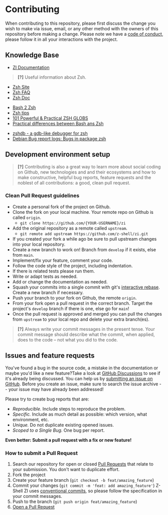# Contributing

When contributing to this repository, please first discuss the change you wish to make via issue, email, or any other method with the owners of this repository before making a change.
Please note we have a [code of conduct](CODE_OF_CONDUCT.md), please follow it in all your interactions with the project.

## Knowledge Base

- [ZI Documentation](https://github.com/z-shell/zi/wiki)

> **[?]**
> Useful information about Zsh.

-   [Zsh Site](http://zsh.sourceforge.net/) 
-   [Zsh FAQ](https://zsh.sourceforge.io/FAQ/)
-   [Zsh Doc](https://zsh.sourceforge.io/Doc/)
>
-   [Bash 2 Zsh](http://www.bash2zsh.com/)
-   [Zsh tips](http://www.zzapper.co.uk/zshtips.html)
-   [101 Powerful & Practical ZSH GLOBS](http://www.zzapper.co.uk/101ZshGlobs.php)
-   [Practical differences between Bash ans Zsh](https://apple.stackexchange.com/questions/361870/what-are-the-practical-differences-between-bash-and-zsh/361957#361957)
>   
-   [zshdb - a gdb-like debugger for zsh](https://zshdb.readthedocs.io/en/latest/index.html)
-   [Debian Bug report logs: Bugs in package zsh](https://bugs.debian.org/cgi-bin/pkgreport.cgi?pkg=zsh)   

## Development environment setup

> **[?]**
> Contributing is also a great way to learn more about social coding on Github, new technologies and and their ecosystems and how to make constructive, helpful bug reports, feature requests and the noblest of all contributions: a good, clean pull request.

### Clean Pull Request guidelines

-   Create a personal fork of the project on Github.
-   Clone the fork on your local machine. Your remote repo on Github is called `origin`.
    -   `git clone https://github.com/{YOUR-USERNAME}/zi`
-   Add the original repository as a remote called `upstream`.
    -   `git remote add upstream https://github.com/z-shell/zi.git`
-   If you created your fork a while ago be sure to pull upstream changes into your local repository.
-   Create a new branch to work on! Branch from `develop` if it exists, else from `main`.
-   Implement/fix your feature, comment your code.
-   Follow the code style of the project, including indentation.
-   If there is related tests please run them.
-   Write or adapt tests as needed.
-   Add or change the documentation as needed.
-   Squash your commits into a single commit with git's [interactive rebase](https://help.github.com/articles/interactive-rebase). Create a new branch if necessary.
-   Push your branch to your fork on Github, the remote `origin`.
-   From your fork open a pull request in the correct branch. Target the project's `develop` branch if there is one, else go for `main`!
-   Once the pull request is approved and merged you can pull the changes from `upstream` to your local repo and delete
    your extra branch(es).

> **[?]**
> Always write your commit messages in the present tense. Your commit message should describe what the commit, when applied, does to the code – not what you did to the code.

## Issues and feature requests

You've found a bug in the source code, a mistake in the documentation or maybe you'd like a new feature?Take a look at [GitHub Discussions](https://github.com/z-shell/zi/discussions) to see if it's already being discussed. You can help us by [submitting an issue on GitHub](https://github.com/z-shell/zi/issues). Before you create an issue, make sure to search the issue archive -- your issue may have already been addressed!

Please try to create bug reports that are:

-   _Reproducible._ Include steps to reproduce the problem.
-   _Specific._ Include as much detail as possible: which version, what environment, etc.
-   _Unique._ Do not duplicate existing opened issues.
-   _Scoped to a Single Bug._ One bug per report.

**Even better: Submit a pull request with a fix or new feature!**

### How to submit a Pull Request

1. Search our repository for open or closed
   [Pull Requests](https://github.com/z-shell/zi/pulls)
   that relate to your submission. You don't want to duplicate effort.
2. Fork the project
3. Create your feature branch (`git checkout -b feat/amazing_feature`)
4. Commit your changes (`git commit -m 'feat: add amazing_feature'`) Z-Shell ZI uses [conventional commits](https://www.conventionalcommits.org), so please follow the specification in your commit messages.
5. Push to the branch (`git push origin feat/amazing_feature`)
6. [Open a Pull Request](https://github.com/z-shell/zi/compare?expand=1)
